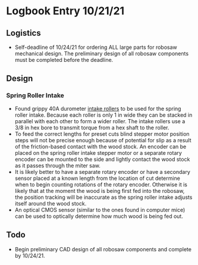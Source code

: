 # Logbook Entry 10/21/21

## Logistics
- Self-deadline of 10/24/21 for ordering ALL large parts for robosaw mechanical design. The preliminary design of all robosaw components must be completed before the deadline.

## Design
### Spring Roller Intake
- Found grippy 40A durometer [intake rollers](https://www.andymark.com/products/2-25-in-hd-compliant-wheels?Bore=3%2F8+Hex&Durometer=40A&via=Z2lkOi8vYW5keW1hcmsvV29ya2FyZWE6OkNhdGFsb2c6OkNhdGVnb3J5LzVhZjhlMjgzYmM2ZjZkNWUzNmYyMzk2YQ) to be used for the spring roller intake. Because each roller is only 1 in wide they can be stacked in parallel with each other to form a wider roller. The intake rollers use a 3/8 in hex bore to transmit torque from a hex shaft to the roller.
- To feed the correct lengths for preset cuts blind stepper motor position steps will not be precise enough because of potential for slip as a result of the friction-based contact with the wood stock. An encoder can be placed on the spring roller intake stepper motor or a separate rotary encoder can be mounted to the side and lightly contact the wood stock as it passes through the miter saw.
- It is likely better to have a separate rotary encoder or have a secondary sensor placed at a known length from the location of cut determine when to begin counting rotations of the rotary encoder. Otherwise it is likely that at the moment the wood is being first fed into the robosaw, the position tracking will be inaccurate as the spring roller intake adjusts itself around the wood stock.
- An optical CMOS sensor (similar to the ones found in computer mice) can be used to optically determine how much wood is being fed out.

## Todo
- Begin preliminary CAD design of all robosaw components and complete by 10/24/21.